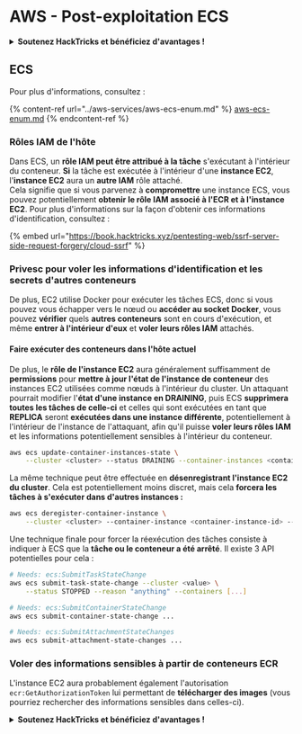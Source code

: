 # AWS - Post-exploitation ECS

<details>

<summary><strong>Soutenez HackTricks et bénéficiez d'avantages !</strong></summary>

* Si vous souhaitez voir votre **entreprise annoncée dans HackTricks** ou si vous souhaitez accéder à la **dernière version de PEASS ou télécharger HackTricks en PDF**, consultez les [**PLANS D'ABONNEMENT**](https://github.com/sponsors/carlospolop) !
* Obtenez le [**swag officiel PEASS & HackTricks**](https://peass.creator-spring.com)
* Découvrez [**The PEASS Family**](https://opensea.io/collection/the-peass-family), notre collection d'[**NFTs**](https://opensea.io/collection/the-peass-family) exclusifs
* **Rejoignez le** 💬 [**groupe Discord**](https://discord.gg/hRep4RUj7f) ou le [**groupe Telegram**](https://t.me/peass) ou **suivez** moi sur **Twitter** 🐦 [**@carlospolopm**](https://twitter.com/carlospolopm).
* **Partagez vos astuces de piratage en soumettant des PR aux** [**HackTricks**](https://github.com/carlospolop/hacktricks) et [**HackTricks Cloud**](https://github.com/carlospolop/hacktricks-cloud) **dépôts Github.**

</details>

## ECS

Pour plus d'informations, consultez :

{% content-ref url="../aws-services/aws-ecs-enum.md" %}
[aws-ecs-enum.md](../aws-services/aws-ecs-enum.md)
{% endcontent-ref %}

### Rôles IAM de l'hôte

Dans ECS, un **rôle IAM peut être attribué à la tâche** s'exécutant à l'intérieur du conteneur. **Si** la tâche est exécutée à l'intérieur d'une **instance EC2**, l'**instance EC2** aura un **autre IAM** rôle attaché.\
Cela signifie que si vous parvenez à **compromettre** une instance ECS, vous pouvez potentiellement **obtenir le rôle IAM associé à l'ECR et à l'instance EC2**. Pour plus d'informations sur la façon d'obtenir ces informations d'identification, consultez :

{% embed url="https://book.hacktricks.xyz/pentesting-web/ssrf-server-side-request-forgery/cloud-ssrf" %}

### Privesc pour voler les informations d'identification et les secrets d'autres conteneurs

De plus, EC2 utilise Docker pour exécuter les tâches ECS, donc si vous pouvez vous échapper vers le nœud ou **accéder au socket Docker**, vous pouvez **vérifier** quels **autres conteneurs** sont en cours d'exécution, et même **entrer à l'intérieur d'eux** et **voler leurs rôles IAM** attachés.

#### Faire exécuter des conteneurs dans l'hôte actuel

De plus, le **rôle de l'instance EC2** aura généralement suffisamment de **permissions** pour **mettre à jour l'état de l'instance de conteneur** des instances EC2 utilisées comme nœuds à l'intérieur du cluster. Un attaquant pourrait modifier l'**état d'une instance en DRAINING**, puis ECS **supprimera toutes les tâches de celle-ci** et celles qui sont exécutées en tant que **REPLICA** seront **exécutées dans une instance différente**, potentiellement à l'intérieur de l'instance de l'attaquant, afin qu'il puisse **voler leurs rôles IAM** et les informations potentiellement sensibles à l'intérieur du conteneur.

```bash
aws ecs update-container-instances-state \
    --cluster <cluster> --status DRAINING --container-instances <container-instance-id>
```

La même technique peut être effectuée en **désenregistrant l'instance EC2 du cluster**. Cela est potentiellement moins discret, mais cela **forcera les tâches à s'exécuter dans d'autres instances :**

```bash
aws ecs deregister-container-instance \
    --cluster <cluster> --container-instance <container-instance-id> --force
```

Une technique finale pour forcer la réexécution des tâches consiste à indiquer à ECS que la **tâche ou le conteneur a été arrêté**. Il existe 3 API potentielles pour cela :

```bash
# Needs: ecs:SubmitTaskStateChange
aws ecs submit-task-state-change --cluster <value> \
    --status STOPPED --reason "anything" --containers [...]

# Needs: ecs:SubmitContainerStateChange
aws ecs submit-container-state-change ...

# Needs: ecs:SubmitAttachmentStateChanges
aws ecs submit-attachment-state-changes ...
```

### Voler des informations sensibles à partir de conteneurs ECR

L'instance EC2 aura probablement également l'autorisation `ecr:GetAuthorizationToken` lui permettant de **télécharger des images** (vous pourriez rechercher des informations sensibles dans celles-ci). 

<details>

<summary><strong>Soutenez HackTricks et bénéficiez d'avantages !</strong></summary>

* Si vous souhaitez voir votre **entreprise annoncée dans HackTricks** ou si vous souhaitez accéder à la **dernière version de PEASS ou télécharger HackTricks en PDF**, consultez les [**PLANS D'ABONNEMENT**](https://github.com/sponsors/carlospolop) !
* Obtenez le [**swag officiel PEASS & HackTricks**](https://peass.creator-spring.com)
* Découvrez [**The PEASS Family**](https://opensea.io/collection/the-peass-family), notre collection d'[**NFTs**](https://opensea.io/collection/the-peass-family) exclusifs
* **Rejoignez le** 💬 [**groupe Discord**](https://discord.gg/hRep4RUj7f) ou le [**groupe Telegram**](https://t.me/peass) ou **suivez** moi sur **Twitter** 🐦 [**@carlospolopm**](https://twitter.com/carlospolopm).
* **Partagez vos astuces de piratage en soumettant des PR aux** [**HackTricks**](https://github.com/carlospolop/hacktricks) et [**HackTricks Cloud**](https://github.com/carlospolop/hacktricks-cloud) **dépôts Github.**

</details>